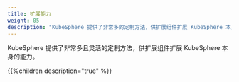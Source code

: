 ```yaml
---
title: 扩展能力
weight: 05
description: "KubeSphere 提供了非常多的定制方法，供扩展组件扩展 KubeSphere 本身的能力"
---
```


KubeSphere 提供了非常多且灵活的定制方法，供扩展组件扩展 KubeSphere 本身的能力。

{{%children description="true" %}}
